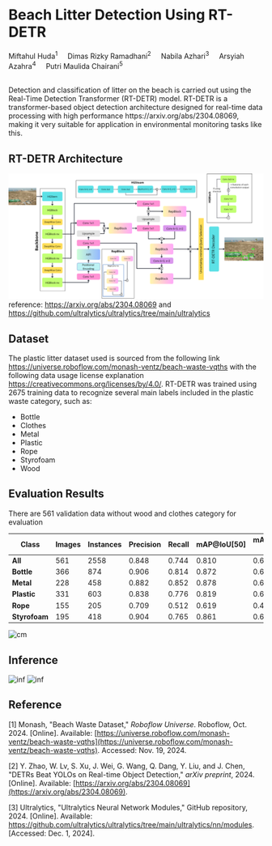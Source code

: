 # Beach Litter Detection Using RT-DETR
<p> Miftahul Huda<sup>1</sup> &nbsp;&nbsp;&nbsp; Dimas Rizky Ramadhani<sup>2</sup> &nbsp;&nbsp;&nbsp; Nabila Azhari<sup>3</sup> &nbsp;&nbsp;&nbsp; Arsyiah Azahra<sup>4</sup> &nbsp;&nbsp;&nbsp; Putri Maulida Chairani<sup>5</sup> </p>
<br>
Detection and classification of litter on the beach is carried out using the Real-Time Detection Transformer (RT-DETR) model. RT-DETR is a transformer-based object detection architecture designed for real-time data processing with high performance https://arxiv.org/abs/2304.08069, making it very suitable for application in environmental monitoring tasks like this.

## RT-DETR Architecture
![arsitektur](RT-DETR_Arsitektur.png)
reference: https://arxiv.org/abs/2304.08069 and https://github.com/ultralytics/ultralytics/tree/main/ultralytics

## Dataset
The plastic litter dataset used is sourced from the following link https://universe.roboflow.com/monash-ventz/beach-waste-vqths with the following data usage license explanation https://creativecommons.org/licenses/by/4.0/.
RT-DETR was trained using 2675 training data to recognize several main labels included in the plastic waste category, such as:
- Bottle
- Clothes
- Metal
- Plastic
- Rope
- Styrofoam
- Wood

## Evaluation Results
There are 561 validation data without wood and clothes category for evaluation

| Class        | Images | Instances | Precision | Recall | mAP@IoU[50] | mAP@IoU[50-95] |
|--------------|--------|-----------|-----------|--------|-------------|----------------|
| **All**      | 561    | 2558      | 0.848     | 0.744  | 0.810       | 0.606          |
| **Bottle**   | 366    | 874       | 0.906     | 0.814  | 0.872       | 0.638          |
| **Metal**    | 228    | 458       | 0.882     | 0.852  | 0.878       | 0.648          |
| **Plastic**  | 331    | 603       | 0.838     | 0.776  | 0.819       | 0.636          |
| **Rope**     | 155    | 205       | 0.709     | 0.512  | 0.619       | 0.409          |
| **Styrofoam**| 195    | 418       | 0.904     | 0.765  | 0.861       | 0.697          |

![cm](confusion_matrix.png)

## Inference
![inf](inference.png)
![inf](output1.png)

## Reference
[1] Monash, "Beach Waste Dataset," *Roboflow Universe*. Roboflow, Oct. 2024. [Online]. Available: [https://universe.roboflow.com/monash-ventz/beach-waste-vqths](https://universe.roboflow.com/monash-ventz/beach-waste-vqths). Accessed: Nov. 19, 2024.

[2] Y. Zhao, W. Lv, S. Xu, J. Wei, G. Wang, Q. Dang, Y. Liu, and J. Chen, "DETRs Beat YOLOs on Real-time Object Detection," *arXiv preprint*, 2024. [Online]. Available: [https://arxiv.org/abs/2304.08069](https://arxiv.org/abs/2304.08069).

[3] Ultralytics, "Ultralytics Neural Network Modules," GitHub repository, 2024. [Online]. Available: https://github.com/ultralytics/ultralytics/tree/main/ultralytics/nn/modules. [Accessed: Dec. 1, 2024].

